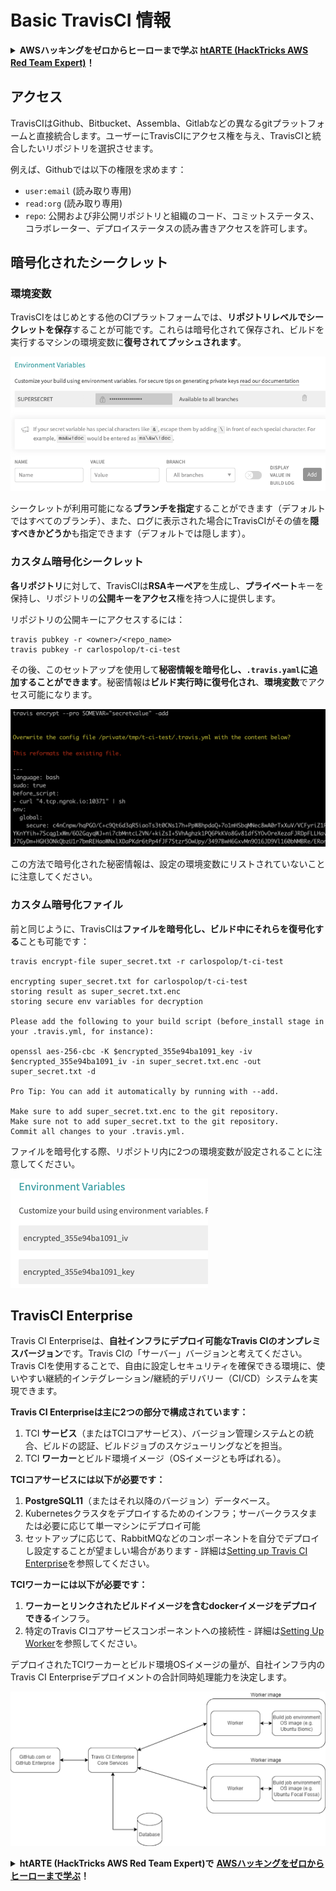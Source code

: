 # Basic TravisCI 情報

<details>

<summary><strong>AWSハッキングをゼロからヒーローまで学ぶ</strong> <a href="https://training.hacktricks.xyz/courses/arte"><strong>htARTE (HackTricks AWS Red Team Expert)</strong></a><strong>！</strong></summary>

HackTricksをサポートする他の方法:

* **HackTricksにあなたの会社を広告したい**、または**HackTricksをPDFでダウンロードしたい**場合は、[**サブスクリプションプラン**](https://github.com/sponsors/carlospolop)をチェックしてください！
* [**公式のPEASS & HackTricksグッズ**](https://peass.creator-spring.com)を入手する
* [**The PEASS Family**](https://opensea.io/collection/the-peass-family)を発見する、私たちの独占的な[**NFTs**](https://opensea.io/collection/the-peass-family)のコレクション
* 💬 [**Discordグループ**](https://discord.gg/hRep4RUj7f)に**参加する**か、[**telegramグループ**](https://t.me/peass)に参加するか、**Twitter** 🐦 [**@carlospolopm**](https://twitter.com/carlospolopm)を**フォローする**。
* **HackTricks**へのPRを提出することで、あなたのハッキングのコツを共有してください。[**HackTricks**](https://github.com/carlospolop/hacktricks) と [**HackTricks Cloud**](https://github.com/carlospolop/hacktricks-cloud) githubリポジトリ。

</details>

## アクセス

TravisCIはGithub、Bitbucket、Assembla、Gitlabなどの異なるgitプラットフォームと直接統合します。ユーザーにTravisCIにアクセス権を与え、TravisCIと統合したいリポジトリを選択させます。

例えば、Githubでは以下の権限を求めます：

* `user:email` (読み取り専用)
* `read:org` (読み取り専用)
* `repo`: 公開および非公開リポジトリと組織のコード、コミットステータス、コラボレーター、デプロイステータスの読み書きアクセスを許可します。

## 暗号化されたシークレット

### 環境変数

TravisCIをはじめとする他のCIプラットフォームでは、**リポジトリレベルでシークレットを保存**することが可能です。これらは暗号化されて保存され、ビルドを実行するマシンの環境変数に**復号されてプッシュされます**。

![](<../../.gitbook/assets/image (44).png>)

シークレットが利用可能になる**ブランチを指定**することができます（デフォルトではすべてのブランチ）、また、ログに表示された場合にTravisCIがその値を**隠すべきかどうか**も指定できます（デフォルトでは隠します）。

### カスタム暗号化シークレット

**各リポジトリ**に対して、TravisCIは**RSAキーペア**を生成し、**プライベート**キーを保持し、リポジトリの**公開キーをアクセス**権を持つ人に提供します。

リポジトリの公開キーにアクセスするには：
```
travis pubkey -r <owner>/<repo_name>
travis pubkey -r carlospolop/t-ci-test
```
その後、このセットアップを使用して**秘密情報を暗号化し、`.travis.yaml`に追加することができます**。秘密情報は**ビルド実行時に復号化され**、**環境変数**でアクセス可能になります。

![](<../../.gitbook/assets/image (2) (2) (1) (1).png>)

この方法で暗号化された秘密情報は、設定の環境変数にリストされていないことに注意してください。

### カスタム暗号化ファイル

前と同じように、TravisCIは**ファイルを暗号化し、ビルド中にそれらを復号化する**ことも可能です：
```
travis encrypt-file super_secret.txt -r carlospolop/t-ci-test

encrypting super_secret.txt for carlospolop/t-ci-test
storing result as super_secret.txt.enc
storing secure env variables for decryption

Please add the following to your build script (before_install stage in your .travis.yml, for instance):

openssl aes-256-cbc -K $encrypted_355e94ba1091_key -iv $encrypted_355e94ba1091_iv -in super_secret.txt.enc -out super_secret.txt -d

Pro Tip: You can add it automatically by running with --add.

Make sure to add super_secret.txt.enc to the git repository.
Make sure not to add super_secret.txt to the git repository.
Commit all changes to your .travis.yml.
```
ファイルを暗号化する際、リポジトリ内に2つの環境変数が設定されることに注意してください。

![](<../../.gitbook/assets/image (23).png>)

## TravisCI Enterprise

Travis CI Enterpriseは、**自社インフラにデプロイ可能なTravis CIのオンプレミスバージョン**です。Travis CIの「サーバー」バージョンと考えてください。Travis CIを使用することで、自由に設定しセキュリティを確保できる環境に、使いやすい継続的インテグレーション/継続的デリバリー（CI/CD）システムを実現できます。

**Travis CI Enterpriseは主に2つの部分で構成されています：**

1. TCI **サービス**（またはTCIコアサービス）、バージョン管理システムとの統合、ビルドの認証、ビルドジョブのスケジューリングなどを担当。
2. TCI **ワーカー**とビルド環境イメージ（OSイメージとも呼ばれる）。

**TCIコアサービスには以下が必要です：**

1. **PostgreSQL11**（またはそれ以降のバージョン）データベース。
2. Kubernetesクラスタをデプロイするためのインフラ；サーバークラスタまたは必要に応じて単一マシンにデプロイ可能
3. セットアップに応じて、RabbitMQなどのコンポーネントを自分でデプロイし設定することが望ましい場合があります - 詳細は[Setting up Travis CI Enterprise](https://docs.travis-ci.com/user/enterprise/tcie-3.x-setting-up-travis-ci-enterprise/)を参照してください。

**TCIワーカーには以下が必要です：**

1. **ワーカーとリンクされたビルドイメージを含むdockerイメージをデプロイできる**インフラ。
2. 特定のTravis CIコアサービスコンポーネントへの接続性 - 詳細は[Setting Up Worker](https://docs.travis-ci.com/user/enterprise/setting-up-worker/)を参照してください。

デプロイされたTCIワーカーとビルド環境OSイメージの量が、自社インフラ内のTravis CI Enterpriseデプロイメントの合計同時処理能力を決定します。

![](<../../.gitbook/assets/image (8) (1) (1) (1) (1) (1).png>)

<details>

<summary><strong>htARTE (HackTricks AWS Red Team Expert)で</strong> <a href="https://training.hacktricks.xyz/courses/arte"><strong>AWSハッキングをゼロからヒーローまで学ぶ</strong></a><strong>！</strong></summary>

HackTricksをサポートする他の方法：

* **HackTricksにあなたの会社を広告したい**、または**HackTricksをPDFでダウンロードしたい**場合は、[**サブスクリプションプラン**](https://github.com/sponsors/carlospolop)をチェックしてください！
* [**公式PEASS & HackTricksグッズ**](https://peass.creator-spring.com)を入手する
* [**The PEASS Family**](https://opensea.io/collection/the-peass-family)を発見する、私たちの独占的な[**NFTs**](https://opensea.io/collection/the-peass-family)のコレクション
* 💬 [**Discordグループ**](https://discord.gg/hRep4RUj7f)や[**テレグラムグループ**](https://t.me/peass)に**参加する**、または**Twitter** 🐦 [**@carlospolopm**](https://twitter.com/carlospolopm)で**フォローする**。
* [**HackTricks**](https://github.com/carlospolop/hacktricks)と[**HackTricks Cloud**](https://github.com/carlospolop/hacktricks-cloud)のgithubリポジトリにPRを提出して、あなたのハッキングのコツを**共有する**。

</details>
